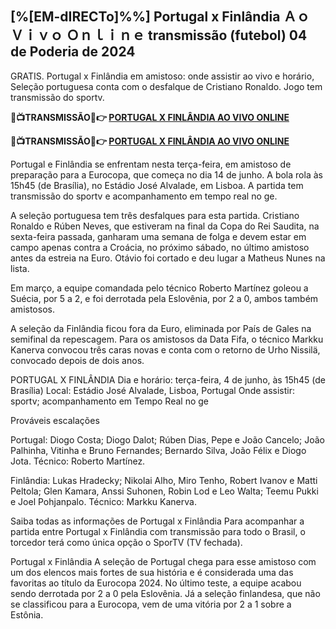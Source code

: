 <h2>[%[EM-dIRECTo]%%] Portugal x Finlândia Ａｏ Ｖｉｖｏ Ｏｎｌｉｎｅ transmissão (futebol) 04 de Poderia de 2024</h2>

GRATIS. Portugal x Finlândia em amistoso: onde assistir ao vivo e horário, Seleção portuguesa conta com o desfalque de Cristiano Ronaldo. Jogo tem transmissão do sportv.

<strong> 🔴📺TRANSMISSÃO📲👉 <a href="https://onlinestreamshd.com/friendly/" rel="nofollow"> PORTUGAL X FINLÂNDIA AO VIVO ONLINE </a> </strong>

<strong> 🔴📺TRANSMISSÃO📲👉️ <a href="https://onlinestreamshd.com/friendly/" rel="nofollow"> PORTUGAL X FINLÂNDIA AO VIVO ONLINE </a> </strong>

Portugal e Finlândia se enfrentam nesta terça-feira, em amistoso de preparação para a Eurocopa, que começa no dia 14 de junho. A bola rola às 15h45 (de Brasília), no Estádio José Alvalade, em Lisboa. A partida tem transmissão do sportv e acompanhamento em tempo real no ge.

A seleção portuguesa tem três desfalques para esta partida. Cristiano Ronaldo e Rúben Neves, que estiveram na final da Copa do Rei Saudita, na sexta-feira passada, ganharam uma semana de folga e devem estar em campo apenas contra a Croácia, no próximo sábado, no último amistoso antes da estreia na Euro. Otávio foi cortado e deu lugar a Matheus Nunes na lista.

Em março, a equipe comandada pelo técnico Roberto Martínez goleou a Suécia, por 5 a 2, e foi derrotada pela Eslovênia, por 2 a 0, ambos também amistosos.

A seleção da Finlândia ficou fora da Euro, eliminada por País de Gales na semifinal da repescagem. Para os amistosos da Data Fifa, o técnico Markku Kanerva convocou três caras novas e conta com o retorno de Urho Nissilä, convocado depois de dois anos.

PORTUGAL X FINLÂNDIA
Dia e horário: terça-feira, 4 de junho, às 15h45 (de Brasília)
Local: Estádio José Alvalade, Lisboa, Portugal
Onde assistir: sportv; acompanhamento em Tempo Real no ge

Prováveis escalações

Portugal: Diogo Costa; Diogo Dalot; Rúben Dias, Pepe e João Cancelo; João Palhinha, Vitinha e Bruno Fernandes; Bernardo Silva, João Félix e Diogo Jota. Técnico: Roberto Martínez.

Finlândia: Lukas Hradecky; Nikolai Alho, Miro Tenho, Robert Ivanov e Matti Peltola; Glen Kamara, Anssi Suhonen, Robin Lod e Leo Walta; Teemu Pukki e Joel Pohjanpalo. Técnico: Markku Kanerva.

Saiba todas as informações de Portugal x Finlândia
Para acompanhar a partida entre Portugal x Finlândia com transmissão para todo o Brasil, o torcedor terá como única opção o SporTV (TV fechada).

Portugal x Finlândia
A seleção de Portugal chega para esse amistoso com um dos elencos mais fortes de sua história e é considerada uma das favoritas ao título da Eurocopa 2024. No último teste, a equipe acabou sendo derrotada por 2 a 0 pela Eslovênia. Já a seleção finlandesa, que não se classificou para a Eurocopa, vem de uma vitória por 2 a 1 sobre a Estônia.
